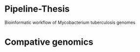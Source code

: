 # Pipeline-Thesis
Bioinformatic workflow of Mycobacterium tuberculosis genomes
# Compative genomics
